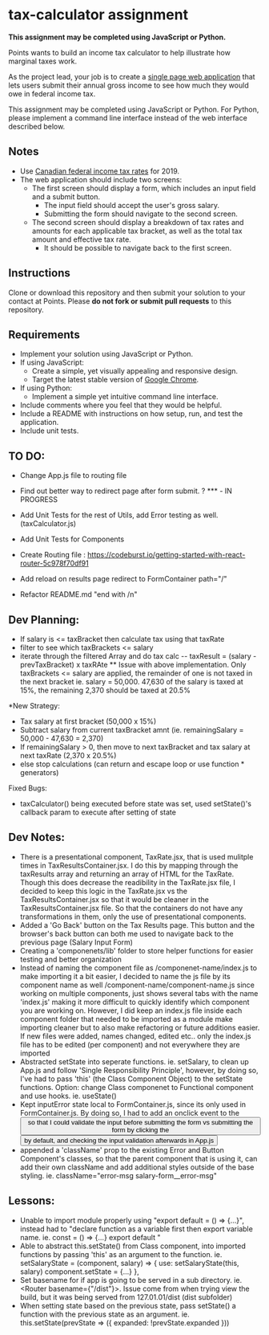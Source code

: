 # tax-calculator assignment

**This assignment may be completed using JavaScript or Python.**

Points wants to build an income tax calculator to help illustrate how marginal taxes work.

As the project lead, your job is to create a
[single page web application](https://en.wikipedia.org/wiki/Single-page_application)
that lets users submit their annual gross income to see how much they would owe in federal income tax.

This assignment may be completed using JavaScript or Python.
For Python, please implement a command line interface instead of the web interface described below.

## Notes

- Use [Canadian federal income tax rates](https://www.canada.ca/en/revenue-agency/services/tax/individuals/frequently-asked-questions-individuals/canadian-income-tax-rates-individuals-current-previous-years.html#federal) for 2019.
- The web application should include two screens:
  - The first screen should display a form, which includes an input field and a submit button.
    - The input field should accept the user's gross salary.
    - Submitting the form should navigate to the second screen.
  - The second screen should display a breakdown of tax rates and amounts for each applicable tax bracket,
    as well as the total tax amount and effective tax rate.
    - It should be possible to navigate back to the first screen.

## Instructions

Clone or download this repository and then submit your solution to your contact
at Points. Please **do not fork or submit pull requests** to this repository.

## Requirements

- Implement your solution using JavaScript or Python.
- If using JavaScript:
  - Create a simple, yet visually appealing and responsive design.
  - Target the latest stable version of [Google Chrome](https://www.google.com/chrome/).
- If using Python:
  - Implement a simple yet intuitive command line interface.
- Include comments where you feel that they would be helpful.
- Include a README with instructions on how setup, run, and test the application.
- Include unit tests.

## TO DO:

- Change App.js file to routing file
- Find out better way to redirect page after form submit. <Redirect /> ? \*\*\* - IN PROGRESS

- Add Unit Tests for the rest of Utils, add Error testing as well. (taxCalculator.js)
- Add Unit Tests for Components
- Create Routing file : https://codeburst.io/getting-started-with-react-router-5c978f70df91
- Add reload on results page redirect to FormContainer path="/"

- Refactor README.md "end with /n"

## Dev Planning:

- If salary is <= taxBracket then calculate tax using that taxRate
- filter to see which taxBrackets <= salary
- iterate through the filtered Array and do tax calc
  -- taxResult = (salary - prevTaxBracket) x taxRAte
  \*\* Issue with above implementation. Only taxBrackets <= salary are applied, the remainder of one is not taxed in the next bracket
  ie. salary = 50,000. 47,630 of the salary is taxed at 15%, the remaining 2,370 should be taxed at 20.5%

\*New Strategy:

- Tax salary at first bracket (50,000 x 15%)
- Subtract salary from current taxBracket amnt (ie. remainingSalary = 50,000 - 47,630 = 2,370)
- If remainingSalary > 0, then move to next taxBracket and tax salary at next taxRate (2,370 x 20.5%)
- else stop calculations (can return and escape loop or use function \* generators)

Fixed Bugs:

- taxCalculator() being executed before state was set, used setState()'s callback param to execute after setting of state

## Dev Notes:

- There is a presentational component, TaxRate.jsx, that is used mulitple times in TaxResultsContainer.jsx. I do this by mapping through the taxResults array and returning an array of HTML for the TaxRate. Though this does decrease the readibility in the TaxRate.jsx file, I decided to keep this logic in the TaxRate.jsx vs the TaxResultsContainer.jsx so that it would be cleaner in the TaxResultsContainer.jsx file. So that the containers do not have any transformations in them, only the use of presentational components.
- Added a 'Go Back' button on the Tax Results page. This button and the browser's back button can both me used to navigate back to the previous page (Salary Input Form)
- Creating a 'componenets/lib' folder to store helper functions for easier testing and better organization
- Instead of naming the component file as /componenet-name/index.js to make importing it a bit easier, I decided to name the js file by its component name as well /component-name/component-name.js since working on multiple components, just shows several tabs with the name 'index.js' making it more difficult to quickly identify which component you are working on. However, I did keep an index.js file inside each component folder that needed to be imported as a module make importing cleaner but to also make refactoring or future additions easier. If new files were added, names changed, edited etc.. only the index.js file has to be edited (per component) and not everywhere they are imported
- Abstracted setState into seperate functions. ie. setSalary, to clean up App.js and follow 'Single Responsibility Principle', however, by doing so, I've had to pass 'this' (the Class Component Object) to the setState functions. Option: change Class componenet to Functional component and use hooks. ie. useState()
- Kept inputError state local to FormContainer.js, since its only used in FormContainer.js. By doing so, I had to add an onclick event to the <Button /> so that I could validate the input before submitting the form vs submitting the form by clicking the <Button /> by default, and checking the input validation afterwards in App.js
- appended a 'className' prop to the existing Error and Button Component's classes, so that the parent component that is using it, can add their own className and add additional styles outside of the base styling. ie. className="error-msg salary-form\_\_error-msg"

## Lessons:

- Unable to import module properly using "export default <function name> = () => {...}", instead had to "declare function as a variable first then export variable name. ie. const <function name> = () => {...} export default <function name>"
- Able to abstract this.setState() from Class component, into imported functions by passing 'this' as an argument to the function. ie. setSalaryState = (component, salary) => { use: setSalaryState(this, salary)
  component.setState = {...}
  },
- Set basename for <Router> if app is going to be served in a sub directory. ie. <Router basename={"/dist"}>. Issue come from when trying view the build, but it was being served from 127.01.01/dist (dist subfolder)
- When setting state based on the previous state, pass setState() a function with the previous state as an argument. ie. this.setState(prevState => ({ expanded: !prevState.expanded }))
